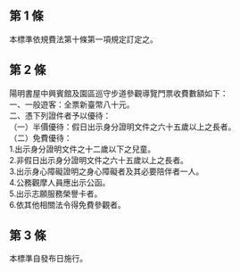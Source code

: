 第 1 條
-------
本標準依規費法第十條第一項規定訂定之。

第 2 條
-------
陽明書屋中興賓館及園區巡守步道參觀導覽門票收費數額如下：  
一、一般遊客：全票新臺幣八十元。  
二、憑下列證件者予以優待：  
（一）半價優待：假日出示身分證明文件之六十五歲以上之長者。  
（二）免費優待：  
      1.出示身分證明文件之十二歲以下之兒童。  
      2.非假日出示身分證明文件之六十五歲以上之長者。  
      3.出示身心障礙證明之身心障礙者及其必要陪伴者一人。  
      4.公務觀摩人員應出示公函。  
      5.出示志願服務榮譽卡者。  
      6.依其他相關法令得免費參觀者。

第 3 條
-------
本標準自發布日施行。

